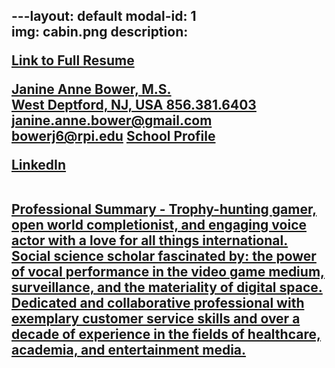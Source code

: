 ---layout: default
modal-id: 1
<br>
img: cabin.png
description: <p> <a href= "https://rpiexchange-my.sharepoint.com/:b:/g/personal/bowerj6_rpi_edu/Echqe1Y5CbJArXlAMGQkZywB5SCI71z8TX57iwtMhbZdGw"> Link to Full Resume </p> Janine Anne Bower, M.S.
<br>
West Deptford, NJ, USA
856.381.6403
janine.anne.bower@gmail.com
bowerj6@rpi.edu
<a href= "https://hass.rpi.edu/cgds_studentprofiles "> School Profile </p>
<a href= "https://www.linkedin.com/in/janine-bower-m-s-1804719a/"> LinkedIn </p>
<br>
Professional Summary -
Trophy-hunting gamer, open world completionist, and engaging voice actor with a love for all things international. Social science scholar fascinated by: the power of vocal performance in the video game medium, surveillance, and the materiality of digital space. Dedicated and collaborative professional with exemplary customer service skills and over a decade of experience in the fields of healthcare, academia, and entertainment media.
---
